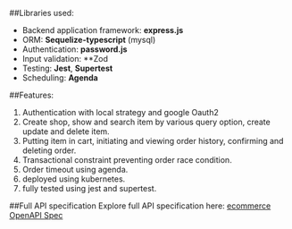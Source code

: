 ##Libraries used:
- Backend application framework: **express.js**
- ORM: **Sequelize-typescript** (mysql)
- Authentication: **password.js**
- Input validation: **Zod
- Testing: **Jest**, **Supertest**
- Scheduling: **Agenda**

##Features: 
1. Authentication with local strategy and google Oauth2
2. Create shop, show and search item by various query option, create update and delete item.
3. Putting item in cart, initiating and viewing order history, confirming and deleting order.
4. Transactional constraint preventing order race condition.
5. Order timeout using agenda.
6. deployed using kubernetes.
7. fully tested using jest and supertest.

##Full API specification
Explore full API specification here:
[ecommerce OpenAPI Spec](https://petstore.swagger.io/?url=https://raw.githubusercontent.com/elberthomay/ecommerce/master/ecommerce_spec.yaml)
